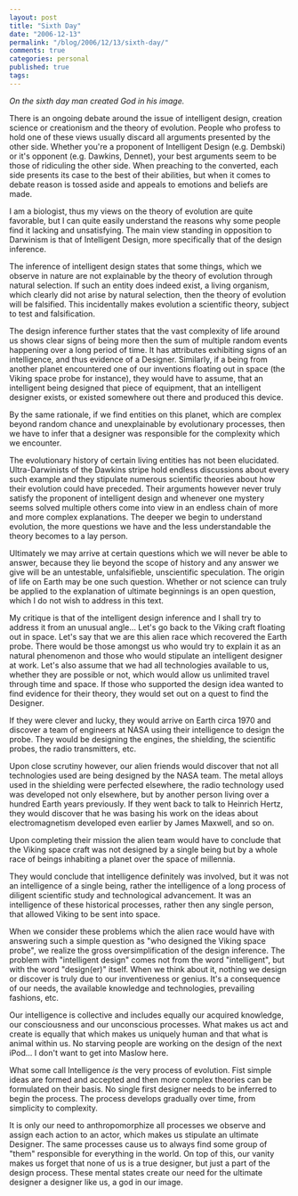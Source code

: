 ```yaml
---
layout: post
title: "Sixth Day"
date: "2006-12-13"
permalink: "/blog/2006/12/13/sixth-day/"
comments: true
categories: personal
published: true
tags: 
---
```


<em>On the sixth day man created God in his image.</em>

<!-- more -->

There is an ongoing debate around the issue of intelligent design, creation science or creationism and the theory of evolution. People who profess to hold one of these views usually discard all arguments presented by the other side. Whether you're a proponent of Intelligent Design (e.g. Dembski) or it's opponent (e.g. Dawkins, Dennet), your best arguments seem to be those of ridiculing the other side. When preaching to the converted, each side presents its case to the best of their abilities, but when it comes to debate reason is tossed aside and appeals to emotions and beliefs are made.

I am a biologist, thus my views on the theory of evolution are quite favorable, but I can quite easily understand the reasons why some people find it lacking and unsatisfying. The main view standing in opposition to Darwinism is that of Intelligent Design, more specifically that of the design inference.

The inference of intelligent design states that some things, which we observe in nature are not explainable by the theory of evolution through natural selection. If such an entity does indeed exist, a living organism, which clearly did not arise by natural selection, then the theory of evolution will be falsified. This incidentally makes evolution a scientific theory, subject to test and falsification.

The design inference further states that the vast complexity of life around us shows clear signs of being more then the sum of multiple random events happening over a long period of time. It has attributes exhibiting signs of an intelligence, and thus evidence of a Designer.  Similarly, if a being from another planet encountered one of our inventions floating out in space (the Viking space probe for instance), they would have to assume, that an intelligent being designed that piece of equipment, that an intelligent designer exists, or existed somewhere out there and produced this device.

By the same rationale, if we find entities on this planet, which are complex beyond random chance and unexplainable by evolutionary processes, then we have to infer that a designer was responsible for the complexity which we encounter.

The evolutionary history of certain living entities has not been elucidated. Ultra-Darwinists of the Dawkins stripe hold endless discussions about every such example and they stipulate numerous scientific theories about how their evolution could have preceded. Their arguments however never truly satisfy the proponent of intelligent design and whenever one mystery seems solved multiple others come into view in an endless chain of more and more complex explanations. The deeper we begin to understand evolution, the more questions we have and the less understandable the theory becomes to a lay person.

Ultimately we may arrive at certain questions which we will never be able to answer, because they lie beyond the scope of history and any answer we give will be an untestable, unfalsifieble, unscientific speculation. The origin of life on Earth may be one such question. Whether or not science can truly be applied to the explanation of ultimate beginnings is an open question, which I do not wish to address in this text.

My critique is that of the intelligent design inference and I shall try to address it from an unusual angle... Let's go back to the Viking craft floating out in space. Let's say that we are this alien race which recovered the Earth probe. There would be those amongst us who would try to explain it as an natural phenomenon and those who would stipulate an intelligent designer at work. Let's also assume that we had all technologies available to us, whether they are possible or not, which would allow us unlimited travel through time and space. If those who supported the design idea wanted to find evidence for their theory, they would set out on a quest to find the Designer.

If they were clever and lucky, they would arrive on Earth circa 1970 and discover a team of engineers at NASA using their intelligence to design the probe. They would be designing the engines, the shielding, the scientific probes, the radio transmitters, etc.

Upon close scrutiny however, our alien friends would discover that not all technologies used are being designed by the NASA team. The metal alloys used in the shielding were perfected elsewhere, the radio technology used was developed not only elsewhere, but by another person living over a hundred Earth years previously. If they went back to talk to Heinrich Hertz, they would discover that he was basing his work on the ideas about electromagnetism developed even earlier by James Maxwell, and so on.

Upon completing their mission the alien team would have to conclude that the Viking space craft was not designed by a single being but by a whole race of beings inhabiting a planet over the space of millennia.

They would conclude that intelligence definitely was involved, but it was not an intelligence of a single being, rather the intelligence of a long process of diligent scientific study and technological advancement. It was an intelligence of these historical processes, rather then any single person, that allowed Viking to be sent into space.

When we consider these problems which the alien race would have with answering such a simple question as "who designed the Viking space probe", we realize the gross oversimplification of the design inference. The problem with "intelligent design" comes not from the word "intelligent", but with the word "design(er)" itself. When we think about it, nothing we design or discover is truly due to our inventiveness or genius. It's a consequence of our needs, the available knowledge and technologies, prevailing fashions, etc.

Our intelligence is collective and includes equally our acquired knowledge, our consciousness and our unconscious processes. What makes us act and create is equally that which makes us uniquely human and that what is animal within us. No starving people are working on the design of the next iPod... I don't want to get into Maslow here.

What some call Intelligence *is* the very process of evolution. Fist simple ideas are formed and accepted and then more complex theories can be formulated on their basis. No single first designer needs to be inferred to begin the process. The process develops gradually over time, from simplicity to complexity.

It is only our need to anthropomorphize all processes we observe and assign each action to an actor, which makes us stipulate an ultimate Designer. The same processes cause us to always find some group of "them" responsible for everything in the world. On top of this, our vanity makes us forget that none of us is a true designer, but just a part of the design process. These mental states create our need for the ultimate designer a designer like us, a god in our image.